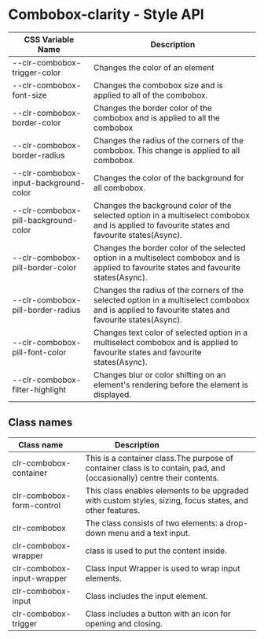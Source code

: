 # Combobox-clarity - Style API

| CSS Variable Name          | Description                                                        |
| -------------------------- | ------------------------------------------------------------------ |
| --clr-combobox-trigger-color | Changes the color of an element
| --clr-combobox-font-size | Changes the combobox size and is applied to all of the combobox.
| --clr-combobox-border-color | Changes the border color of the combobox and is applied to all the combobox
| --clr-combobox-border-radius | Changes the radius of the corners of the combobox. This change is applied to all combobox.
| --clr-combobox-input-background-color | Changes the color of the background for all combobox.
| --clr-combobox-pill-background-color | Changes the background color of the selected option in a multiselect combobox and is applied to favourite states and favourite states(Async).
| --clr-combobox-pill-border-color | Changes the border color of the selected option in a multiselect combobox and is applied to favourite states and favourite states(Async).
| --clr-combobox-pill-border-radius | Changes the radius of the corners of the selected option in a multiselect combobox and is applied to favourite states and favourite states(Async).
| --clr-combobox-pill-font-color | Changes text color of selected option in a multiselect combobox and is applied to favourite states and favourite states(Async).
| --clr-combobox-filter-highlight | Changes  blur or color shifting on an element's rendering before the element is displayed.

 
## Class names

| Class name    | Description                              |
| ------------- | ---------------------------------------- |
| clr-combobox-container | This is a container class.The purpose of container class is to contain, pad, and (occasionally) centre their contents. |
| clr-combobox-form-control | This class enables elements to be upgraded with custom styles, sizing, focus states, and other features. |
| clr-combobox | The class consists of two elements: a drop-down menu and a text input. |
| clr-combobox-wrapper | class is used to put the content inside. |
| clr-combobox-input-wrapper | Class Input Wrapper is used to wrap input elements. |
| clr-combobox-input | Class includes the input element. |
| clr-combobox-trigger | Class includes a button with an icon for opening and closing. |